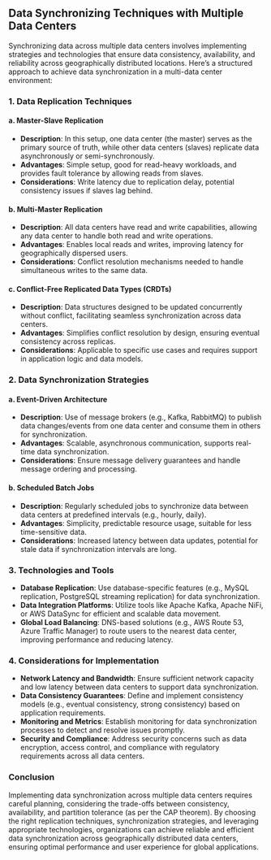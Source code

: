 ## Data Synchronizing Techniques with Multiple Data Centers

Synchronizing data across multiple data centers involves implementing strategies and technologies that ensure data consistency, availability, and reliability across geographically distributed locations. Here’s a structured approach to achieve data synchronization in a multi-data center environment:

### 1. Data Replication Techniques

#### a. **Master-Slave Replication**
   - **Description**: In this setup, one data center (the master) serves as the primary source of truth, while other data centers (slaves) replicate data asynchronously or semi-synchronously.
   - **Advantages**: Simple setup, good for read-heavy workloads, and provides fault tolerance by allowing reads from slaves.
   - **Considerations**: Write latency due to replication delay, potential consistency issues if slaves lag behind.

#### b. **Multi-Master Replication**
   - **Description**: All data centers have read and write capabilities, allowing any data center to handle both read and write operations.
   - **Advantages**: Enables local reads and writes, improving latency for geographically dispersed users.
   - **Considerations**: Conflict resolution mechanisms needed to handle simultaneous writes to the same data.

#### c. **Conflict-Free Replicated Data Types (CRDTs)**
   - **Description**: Data structures designed to be updated concurrently without conflict, facilitating seamless synchronization across data centers.
   - **Advantages**: Simplifies conflict resolution by design, ensuring eventual consistency across replicas.
   - **Considerations**: Applicable to specific use cases and requires support in application logic and data models.

### 2. Data Synchronization Strategies

#### a. **Event-Driven Architecture**
   - **Description**: Use of message brokers (e.g., Kafka, RabbitMQ) to publish data changes/events from one data center and consume them in others for synchronization.
   - **Advantages**: Scalable, asynchronous communication, supports real-time data synchronization.
   - **Considerations**: Ensure message delivery guarantees and handle message ordering and processing.

#### b. **Scheduled Batch Jobs**
   - **Description**: Regularly scheduled jobs to synchronize data between data centers at predefined intervals (e.g., hourly, daily).
   - **Advantages**: Simplicity, predictable resource usage, suitable for less time-sensitive data.
   - **Considerations**: Increased latency between data updates, potential for stale data if synchronization intervals are long.

### 3. Technologies and Tools

- **Database Replication**: Use database-specific features (e.g., MySQL replication, PostgreSQL streaming replication) for data synchronization.
- **Data Integration Platforms**: Utilize tools like Apache Kafka, Apache NiFi, or AWS DataSync for efficient and scalable data movement.
- **Global Load Balancing**: DNS-based solutions (e.g., AWS Route 53, Azure Traffic Manager) to route users to the nearest data center, improving performance and reducing latency.

### 4. Considerations for Implementation

- **Network Latency and Bandwidth**: Ensure sufficient network capacity and low latency between data centers to support data synchronization.
- **Data Consistency Guarantees**: Define and implement consistency models (e.g., eventual consistency, strong consistency) based on application requirements.
- **Monitoring and Metrics**: Establish monitoring for data synchronization processes to detect and resolve issues promptly.
- **Security and Compliance**: Address security concerns such as data encryption, access control, and compliance with regulatory requirements across all data centers.

### Conclusion

Implementing data synchronization across multiple data centers requires careful planning, considering the trade-offs between consistency, availability, and partition tolerance (as per the CAP theorem). By choosing the right replication techniques, synchronization strategies, and leveraging appropriate technologies, organizations can achieve reliable and efficient data synchronization across geographically distributed data centers, ensuring optimal performance and user experience for global applications.
